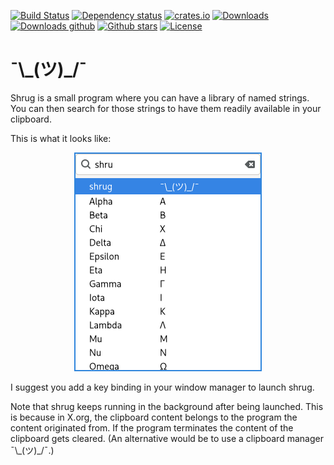 [![Build Status](https://github.com/orium/shrug/workflows/CI/badge.svg)](https://github.com/orium/shrug/actions?query=workflow%3ACI)
[![Dependency status](https://deps.rs/repo/github/orium/shrug/status.svg)](https://deps.rs/repo/github/orium/shrug)
[![crates.io](https://img.shields.io/crates/v/shrug.svg)](https://crates.io/crates/shrug)
[![Downloads](https://img.shields.io/crates/d/shrug.svg)](https://crates.io/crates/shrug)
[![Downloads github](https://img.shields.io/github/downloads/orium/shrug/total.svg?label=github%20downloads)](https://github.com/orium/shrug/releases)
[![Github stars](https://img.shields.io/github/stars/orium/shrug.svg?logo=github)](https://github.com/orium/shrug/stargazers)
[![License](https://img.shields.io/crates/l/shrug.svg)](./LICENSE.md)

# ¯\\\_(ツ)\_/¯

<!-- cargo-rdme start -->

Shrug is a small program where you can have a library of named strings.  You can then search for
those strings to have them readily available in your clipboard.

This is what it looks like:

<p align="center">
<img src="https://raw.githubusercontent.com/orium/shrug/master/images/shrug.png" width="300">
</p>

I suggest you add a key binding in your window manager to launch shrug.

Note that shrug keeps running in the background after being launched.  This is because in X.org,
the clipboard content belongs to the program the content originated from.  If the program
terminates the content of the clipboard gets cleared.  (An alternative would be to use a
clipboard manager ¯\\\_(ツ)\_/¯.)

<!-- cargo-rdme end -->
